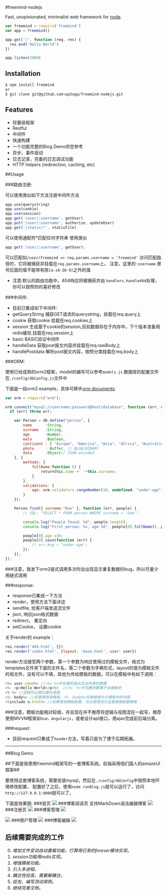 #freemind-nodejs

  Fast, unopinionated, minimalist web framework for [node](http://nodejs.org).

```js
var freemind = require('freemind')
var app = freemind()

app.get('/', function (req, res) {
  res.end('Hello World')
})

app.listen(3000)
```
## Installation

```bash
$ npm install freemind
or
$ git clone git@github.com:wp3xpp/freemind-nodejs.git
```
## Features

  * 轻量级框架
  * Restful
  * 中间件
  * 快速构建
  * 一个功能完整的Blog Demo供您参考
  * 异步，事件驱动
  * 日志记录，完备的日志调试功能
  * HTTP helpers (redirection, caching, etc)
  
##Usage

###路由注册:

可以使用类似如下方法注册中间件方法
```javascript  
app.use(querystring)
app.use(cookie)
app.use(session)
app.get('/user/:username', getUser)
app.put('/user/:username', authorize, updateUser)
app.get('/static/*', staticFile)
```
可以使用通配符*匹配任何字符串
使用类似
```javascript
app.get('/user/:username', getUser);
```
可以匹配如`/user/freemind => req.params.username = 'freemind'`
访问匹配路径时，它将被捕获并挂载在`req.params.username`上。
注意，这里的`:username` 冒号后面的值不能带有除`[a-zA-Z0-9]`之外的值

* 注意:默认的路由功能中，404响应将被捕获并由 `handlers.handle404`处理，你可以按照你的喜好修改

###中间件:

  * 目前已集成如下中间件:
  * getQueryString 捕获GET请求的querystring，挂载在req.query上
  * cookie 获取cookie 挂载在req.cookies上
  * session 生成基于cookie的session,目前数据存在于内存中，下个版本准备用redis缓存,挂载在req.session上
  * basic BASIC验证中间件
  * handleData 获取post报文内容并挂载在req.rawBody上
  * handlePostdata 解析post报文内容，按照分类挂载在req.body上

###ORM:

使用已经成熟的orm2框架，model的编写可以参考`models.js`
数据库的配置文件在`./config/dbConfig.js`文件中

下面是一段orm2 example，具体可移步[orm documents](https://github.com/dresende/node-orm2).

```javascript
var orm = require("orm");

orm.connect("mysql://username:password@host/database", function (err, db) {
  if (err) throw err;

    var Person = db.define("person", {
        name      :String,
        surname   :String,
        age       :Number,
        male      :Boolean,
        continent : [ "Europe", "America", "Asia", "Africa", "Australia", "Antartica" ], // ENUM type
        photo     : Buffer, // BLOB/BINARY
        data      :Object// JSON encoded
    }, {
        methods: {
            fullName:function () {
                returnthis.name +' '+this.surname;
            }
        },
        validations: {
            age: orm.validators.rangeNumber(18, undefined, "under-age")
        }
    });

    Person.find({ surname:"Doe" }, function (err, people) {
        // SQL: "SELECT * FROM person WHERE surname = 'Doe'"

        console.log("People found: %d", people.length);
        console.log("First person: %s, age %d", people[0].fullName(), people[0].age);

        people[0].age =16;
        people[0].save(function (err) {
            // err.msg = "under-age";
        });
    });
});
```
###注意，我发下orm2链式调用多次时会出现显示重复数据的bug，所以尽量少用链式调用


###response:

  * response已集成一下方法
  * render，使用方法下面详述
  * sendfile, 给客户端发送流文件
  * json, 响应json格式数据
  * redirect， 重定向
  * setCookie， 设置cookie

关于render的 example：

```javascript
res.render('404.html', {})
res.render('index.html', {layout: 'base.html', user: user})
```
render方法接受两个参数，第一个参数为响应使用过的模板文件，格式为templates文件夹下面的文件名，第二个参数为字典形式，layout的值为模板文件的母文件，没有可以不填，其他为传给模板的数据，可以在模板中有如下调用：
```javascript
<%= user.name%> //<%= %>中包裹的是从后台传来的数据
<%- <p>Hello World</p>%>  //<%- %>中包裹的数据不会被解析
<% %> //逻辑可以被包裹在里面
<%- body%> //如果使用母模板，<%- body%>将被替换为子模板中的内容
<%include a.html%> //如果使用模板嵌套，可以使用该方法替换被嵌套模板
```

###注意，模板功能相对较弱，并且现在并不推荐将逻辑与视图混在一起写，推荐使用MVVM框架如`Vue，Angularjs`，或者设计api接口，用ajax完成前后端分离。

###request:
  
  * 目前request只集成了`header`方法，写着只是为了便于后期拓展。

-----------------------------------
##Blog Demo

##下面是我使用freemind框架写的一套博客系统。前端采用咱们国人的amazeUI框架##

要使用这套博客系统，需要安装mysql，然后在`./config/dbConfig`中按照本地环境修改配置，
配置好了之后，使用`node runBlog.js`就可以运行了，访问`http://127.0.0.1:8000`就可以了。

下面是效果图:
###首页
![](http://pfile.cn/0zt94c)
###博客阅读页 支持MarkDown语法编辑博客
![](http://pfile.cn/rd1h45)
###注册页
![](http://pfile.cn/s808hg)
###博客管理
![](http://pfile.cn/x4mihy)

![](http://pfile.cn/5hjoxp)
###用户管理
![](http://pfile.cn/jnlwcw)
###博客编辑
![](http://pfile.cn/lrul5m)

后续需要完成的工作
------------------------------

  0. *增加文件变动自动重载功能，打算用已有的forever模块实现。*
  1. *session功能用redis实现。*
  2. *增强模板功能。*
  3. *引入多进程。*
  4. *耦合性较高，需要解耦合。*
  5. *捉虫，编写测试用例。*
  6. *继续完善文档。*